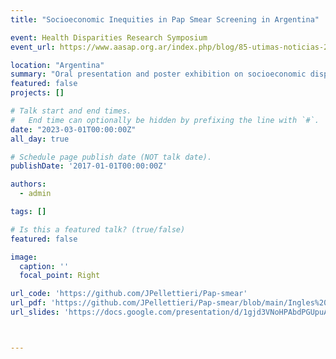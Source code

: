 ```yaml
---
title: "Socioeconomic Inequities in Pap Smear Screening in Argentina"

event: Health Disparities Research Symposium
event_url: https://www.aasap.org.ar/index.php/blog/85-utimas-noticias-2/723-jornada-de-investigaciones-en-disparidades-en-salud

location: "Argentina"
summary: "Oral presentation and poster exhibition on socioeconomic disparities in Pap smear screening in Argentina."
featured: false
projects: []

# Talk start and end times.
#   End time can optionally be hidden by prefixing the line with `#`.
date: "2023-03-01T00:00:00Z"
all_day: true

# Schedule page publish date (NOT talk date).
publishDate: '2017-01-01T00:00:00Z'

authors:
  - admin

tags: []

# Is this a featured talk? (true/false)
featured: false

image:
  caption: ''
  focal_point: Right

url_code: 'https://github.com/JPellettieri/Pap-smear'
url_pdf: 'https://github.com/JPellettieri/Pap-smear/blob/main/Ingles%20Poster%20PAP%20sin%20nombres%20(1.8)%20.pdf'
url_slides: 'https://docs.google.com/presentation/d/1gjd3VNoHPAbdPGUpuA6HotRIIzndoR4c3SaIQuWLAec/edit?usp=sharing'



---
```

